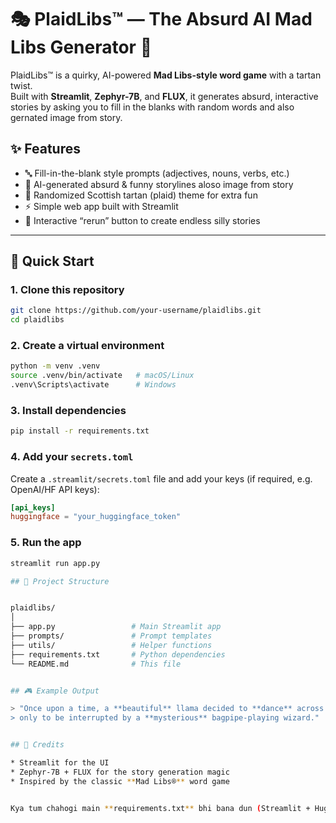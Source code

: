 
# 🎭 PlaidLibs™ — The Absurd AI Mad Libs Generator 🧶

PlaidLibs™ is a quirky, AI-powered **Mad Libs-style word game** with a tartan twist.  
Built with **Streamlit**, **Zephyr-7B**, and **FLUX**, it generates absurd, interactive stories by asking you to fill in the blanks with random words and also gernated image from story.  




## ✨ Features
- 🔤 Fill-in-the-blank style prompts (adjectives, nouns, verbs, etc.)
- 🤖 AI-generated absurd & funny storylines aloso image from story
- 🎨 Randomized Scottish tartan (plaid) theme for extra fun
- ⚡ Simple web app built with Streamlit
- 🔄 Interactive “rerun” button to create endless silly stories

---

## 🚀 Quick Start

### 1. Clone this repository
```bash
git clone https://github.com/your-username/plaidlibs.git
cd plaidlibs
````

### 2. Create a virtual environment

```bash
python -m venv .venv
source .venv/bin/activate   # macOS/Linux
.venv\Scripts\activate      # Windows
```

### 3. Install dependencies

```bash
pip install -r requirements.txt
```

### 4. Add your `secrets.toml`

Create a `.streamlit/secrets.toml` file and add your keys (if required, e.g. OpenAI/HF API keys):

```toml
[api_keys]
huggingface = "your_huggingface_token"
```

### 5. Run the app

```bash
streamlit run app.py

## 📂 Project Structure


plaidlibs/
│
├── app.py                 # Main Streamlit app
├── prompts/               # Prompt templates
├── utils/                 # Helper functions
├── requirements.txt       # Python dependencies
└── README.md              # This file


## 🎮 Example Output

> "Once upon a time, a **beautiful** llama decided to **dance** across the **mountain**,
> only to be interrupted by a **mysterious** bagpipe-playing wizard."


## 🧶 Credits

* Streamlit for the UI
* Zephyr-7B + FLUX for the story generation magic
* Inspired by the classic **Mad Libs®** word game


Kya tum chahogi main **requirements.txt** bhi bana dun (Streamlit + HuggingFace + dependencies ke sath), taake upload karte hi log run kar saken?
```
